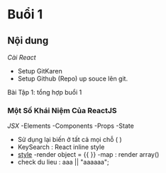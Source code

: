 # Buổi 1 
## Nội dung
_Cài React_
- Setup GitKaren
- Setup Github (Repo) up souce lên git.

Bài Tập 1: tổng hợp buổi 1

### Một Số Khái Niệm Của ReactJS
_JSX_
-Elements
-Components
-Props
-State
- Sử dụng lại biến ở tất cả mọi chỗ ( )
- KeySearch : React inline style
- [style](https://blog.bam.tech/developper-news/add-a-custom-font-to-your-react-native-app)
-render object = {{  }}
-map : render array()
- check du lieu : aaa || "aaaaaa";